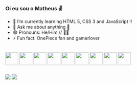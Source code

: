 ### Oi eu sou o Matheus ✌️

- 🌱 I’m currently learning HTML 5, CSS 3 and JavaScript !!
- 💬 Ask me about anything 🙂
- 😄 Pronouns: He/Him // 🏳️‍🌈
- ⚡ Fun fact: OnePiece fan and gamerlover
##
  
  ##
  <div>
    
<img align="center"  height="40" width="40" src="https://cdn.jsdelivr.net/gh/devicons/devicon/icons/html5/html5-plain-wordmark.svg">
<img align="center"  height="40" width="40" src="https://cdn.jsdelivr.net/gh/devicons/devicon/icons/css3/css3-plain-wordmark.svg">
<img align="center"  height="40" width="40" src="https://cdn.jsdelivr.net/gh/devicons/devicon/icons/javascript/javascript-original.svg">
<img align="center"  height="40" width="40" src="https://cdn.jsdelivr.net/gh/devicons/devicon@latest/icons/java/java-original.svg" />
<img align="center"  height="40" width="40" src="https://cdn.jsdelivr.net/gh/devicons/devicon@latest/icons/git/git-original.svg" />
<img align="center"  height="40" width="40" src="https://cdn.jsdelivr.net/gh/devicons/devicon@latest/icons/github/github-original.svg" />
<img align="center"  height="40" width="40" src="https://cdn.jsdelivr.net/gh/devicons/devicon@latest/icons/flutter/flutter-plain.svg" />
<img align="center"  height="40" width="40" src="https://cdn.jsdelivr.net/gh/devicons/devicon@latest/icons/bootstrap/bootstrap-original.svg" />
<img align="center"  height="40" width="40" src="https://cdn.jsdelivr.net/gh/devicons/devicon@latest/icons/spring/spring-original.svg" />

 </div>
   
  ##
  
 <a href="https://www.linkedin.com/in/matheus-lima-7034b6225/" target="_blank"><img src="https://img.shields.io/badge/LinkedIn-0077B5?style=for-the-badge&logo=linkedin&logoColor=white" target="_blank"></a>
 <a href="mailto:matheus.lima15963@gmail.com "><img src="https://img.shields.io/badge/Gmail-D14836?style=for-the-badge&logo=gmail&logoColor=white" target="_blank"></a>
  
